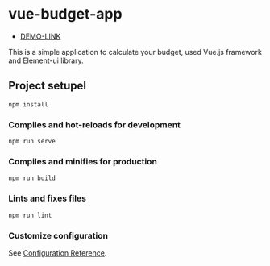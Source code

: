# vue-budget-app

- [DEMO-LINK](https://mikhail-88.github.io/vue-budget-app/)

This is a simple application to calculate your budget, used Vue.js framework and Element-ui library.

## Project setupel
```
npm install
```

### Compiles and hot-reloads for development
```
npm run serve
```

### Compiles and minifies for production
```
npm run build
```

### Lints and fixes files
```
npm run lint
```

### Customize configuration
See [Configuration Reference](https://cli.vuejs.org/config/).
